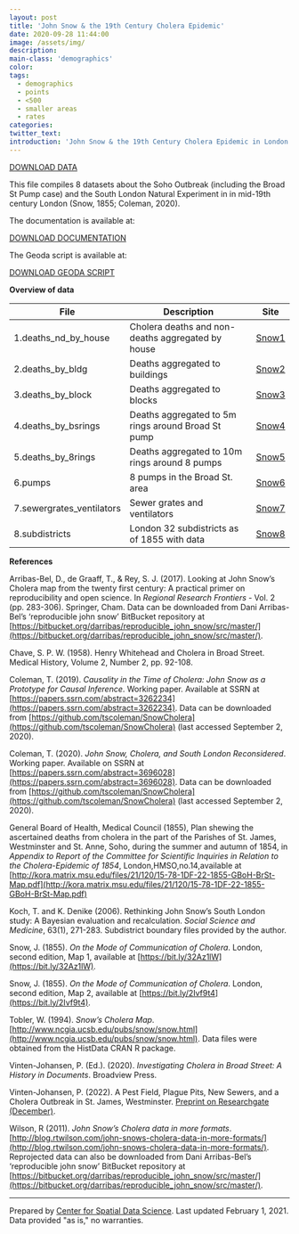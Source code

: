 ```yaml
---
layout: post
title: 'John Snow & the 19th Century Cholera Epidemic'
date: 2020-09-28 11:44:00
image: /assets/img/
description:
main-class: 'demographics'
color:
tags:
  - demographics
  - points
  - <500
  - smaller areas
  - rates
categories:
twitter_text:
introduction: 'John Snow & the 19th Century Cholera Epidemic in London'
---
```


<!-- Google tag (gtag.js) -->
<script async src="https://www.googletagmanager.com/gtag/js?id=G-LC0QJ53WFS"></script>
<script>
  window.dataLayer = window.dataLayer || [];
  function gtag(){dataLayer.push(arguments);}
  gtag('js', new Date());

  gtag('config', 'G-LC0QJ53WFS');
</script>
<!-- End Google tag -->

<script>
  var map = L.map('map');
  L.tileLayer('https://api.tiles.mapbox.com/v4/{id}/{z}/{x}/{y}.png?access_token=pk.eyJ1IjoibWFwYm94IiwiYSI6ImNpejY4NXVycTA2emYycXBndHRqcmZ3N3gifQ.rJcFIG214AriISLbB6B5aw', { <!--this is the URL for the Nepal Geojson-->
		maxZoom: 18,
		attribution: 'Map data &copy; <a href="http://openstreetmap.org">OpenStreetMap</a> contributors, ' +
			'<a href="http://creativecommons.org/licenses/by-sa/2.0/">CC-BY-SA</a>, ' +
			'Imagery © <a href="http://mapbox.com">Mapbox</a>',
		id: 'mapbox.light'
	}).addTo(map);

  map.scrollWheelZoom.disable();
  map.touchZoom.disable();
  var enableMapInteraction = function () {
      map.scrollWheelZoom.enable();
      map.touchZoom.enable();
  }
  $('#map').on('click touch', enableMapInteraction);
$('#map').on('mouseout', function(){ map.scrollWheelZoom.disable();});

  var smallIcon = L.icon({
         iconUrl: 'http://www.hckrecruitment.nic.in/images/blue.png',
         iconSize: [16, 16], // size of the icon
         });

   function onEachFeature(feature, layer) {
     //console.log(feature);
     var txt = "";
     for (var fname in feature.properties) {
       txt += fname;
       txt += " : ";
       txt += feature.properties[fname];
       txt += "<br/>";
     }
     layer.bindPopup(txt);
   }


  // load GeoJSON from an external file
  // load GeoJSON from an external file
  $.getJSON("../data/subdistricts.geojson",function(data){
    // add GeoJSON layer to the map once the file is loaded
    var json = L.geoJson(data, {
      pointToLayer: function(feature, latlng) {
        
        return L.marker(latlng, {
          icon: smallIcon
        });
      },
      onEachFeature: onEachFeature
    });
    json.addTo(map);
    map.fitBounds(json.getBounds());
  });

</script>

[DOWNLOAD DATA](../data/snow.zip)

This file compiles 8 datasets about the Soho Outbreak (including the Broad St Pump case) and the South London Natural Experiment in in mid-19th century London (Snow, 1855; Coleman, 2020).

The documentation is available at:

[DOWNLOAD DOCUMENTATION](../data/snow_documentation.pdf)

The Geoda script is available at:

[DOWNLOAD GEODA SCRIPT](../data/geoda_scripts_snow.pdf)

**Overview of data**

| File                      | Description                                        | Site                                                       |
| ------------------------- | -------------------------------------------------- | ---------------------------------------------------------- |
| 1.deaths_nd_by_house      | Cholera deaths and non-deaths aggregated by house  | [Snow1](https://geodacenter.github.io/data-and-lab/snow1/) |
| 2.deaths_by_bldg          | Deaths aggregated to buildings                     | [Snow2](https://geodacenter.github.io/data-and-lab/snow2/) |
| 3.deaths_by_block         | Deaths aggregated to blocks                        | [Snow3](https://geodacenter.github.io/data-and-lab/snow3/) |
| 4.deaths_by_bsrings       | Deaths aggregated to 5m rings around Broad St pump | [Snow4](https://geodacenter.github.io/data-and-lab/snow4/) |
| 5.deaths_by_8rings        | Deaths aggregated to 10m rings around 8 pumps      | [Snow5](https://geodacenter.github.io/data-and-lab/snow5/) |
| 6.pumps                   | 8 pumps in the Broad St. area                      | [Snow6](https://geodacenter.github.io/data-and-lab/snow6/) |
| 7.sewergrates_ventilators | Sewer grates and ventilators                       | [Snow7](https://geodacenter.github.io/data-and-lab/snow7/) |
| 8.subdistricts            | London 32 subdistricts as of 1855 with data        | [Snow8](https://geodacenter.github.io/data-and-lab/snow8/) |

**References**

Arribas-Bel, D., de Graaff, T., & Rey, S. J. (2017). Looking at John Snow’s Cholera map from the twenty first century: A practical primer on reproducibility and open science. In _Regional Research Frontiers_ - Vol. 2 (pp. 283-306). Springer, Cham. Data can be downloaded from Dani Arribas-Bel’s ‘reproducible john snow’ BitBucket repository at [https://bitbucket.org/darribas/reproducible_john_snow/src/master/](https://bitbucket.org/darribas/reproducible_john_snow/src/master/).

Chave, S. P. W. (1958). Henry Whitehead and Cholera in Broad Street. Medical History, Volume 2, Number 2, pp. 92-108.

Coleman, T. (2019). _Causality in the Time of Cholera: John Snow as a Prototype for Causal Inference_. Working paper. Available at SSRN at [https://papers.ssrn.com/abstract=3262234](https://papers.ssrn.com/abstract=3262234). Data can be downloaded from [https://github.com/tscoleman/SnowCholera](https://github.com/tscoleman/SnowCholera) (last accessed September 2, 2020).

Coleman, T. (2020). _John Snow, Cholera, and South London Reconsidered_. Working paper. Available on SSRN at [https://papers.ssrn.com/abstract=3696028](https://papers.ssrn.com/abstract=3696028). Data can be downloaded from [https://github.com/tscoleman/SnowCholera](https://github.com/tscoleman/SnowCholera) (last accessed September 2, 2020).

General Board of Health, Medical Council (1855), Plan shewing the ascertained deaths from cholera in the part of the Parishes of St. James, Westminster and St. Anne, Soho, during the summer and autumn of 1854, in _Appendix to Report of the Committee for Scientific Inquiries in Relation to the Cholera-Epidemic of 1854_, London,HMSO,no.14,available at [http://kora.matrix.msu.edu/files/21/120/15-78-1DF-22-1855-GBoH-BrSt-Map.pdf](http://kora.matrix.msu.edu/files/21/120/15-78-1DF-22-1855-GBoH-BrSt-Map.pdf)

Koch, T. and K. Denike (2006). Rethinking John Snow’s South London study: A Bayesian evaluation and recalculation. _Social Science and Medicine_, 63(1), 271-283. Subdistrict boundary files provided by the author.

Snow, J. (1855). _On the Mode of Communication of Cholera_. London, second edition, Map 1, available at [https://bit.ly/32Az1lW](https://bit.ly/32Az1lW).

Snow, J. (1855). _On the Mode of Communication of Cholera_. London, second edition, Map 2, available at [https://bit.ly/2Ivf9t4](https://bit.ly/2Ivf9t4).

Tobler, W. (1994). _Snow’s Cholera Map_.[http://www.ncgia.ucsb.edu/pubs/snow/snow.html](http://www.ncgia.ucsb.edu/pubs/snow/snow.html). Data files were obtained from the HistData CRAN R package.

Vinten-Johansen, P. (Ed.). (2020). _Investigating Cholera in Broad Street: A History in Documents_. Broadview Press.

Vinten-Johansen, P. (2022). A Pest Field, Plague Pits, New Sewers, and a Cholera Outbreak in St. James, Westminster. [Preprint on Researchgate (December)](https://www.researchgate.net/publication/366526798_A_Pest_Field_Plague_Pits_New_Sewers_and_a_Cholera_Outbreak_in_St_James_Westminster).

Wilson, R (2011). _John Snow’s Cholera data in more formats_. [http://blog.rtwilson.com/john-snows-cholera-data-in-more-formats/](http://blog.rtwilson.com/john-snows-cholera-data-in-more-formats/). Reprojected data can also be downloaded from Dani Arribas-Bel’s ‘reproducible john snow’ BitBucket repository at [https://bitbucket.org/darribas/reproducible_john_snow/src/master/](https://bitbucket.org/darribas/reproducible_john_snow/src/master/).

---

Prepared by [Center for Spatial Data Science](https://spatial.uchicago.edu/). Last updated February 1, 2021. Data provided "as is," no warranties.
